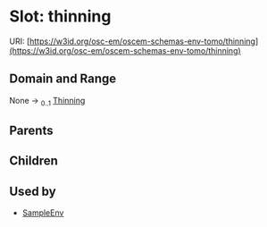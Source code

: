 
# Slot: thinning



URI: [https://w3id.org/osc-em/oscem-schemas-env-tomo/thinning](https://w3id.org/osc-em/oscem-schemas-env-tomo/thinning)


## Domain and Range

None &#8594;  <sub>0..1</sub> [Thinning](Thinning.md)

## Parents


## Children


## Used by

 * [SampleEnv](SampleEnv.md)
